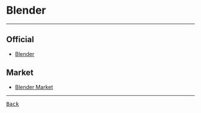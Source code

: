 # Blender

---

## Official

- [Blender](https://www.blender.org/)

## Market

- [Blender Market](https://blendermarket.com/)

---

[<kbd> Back </kbd>](./readme.md)
